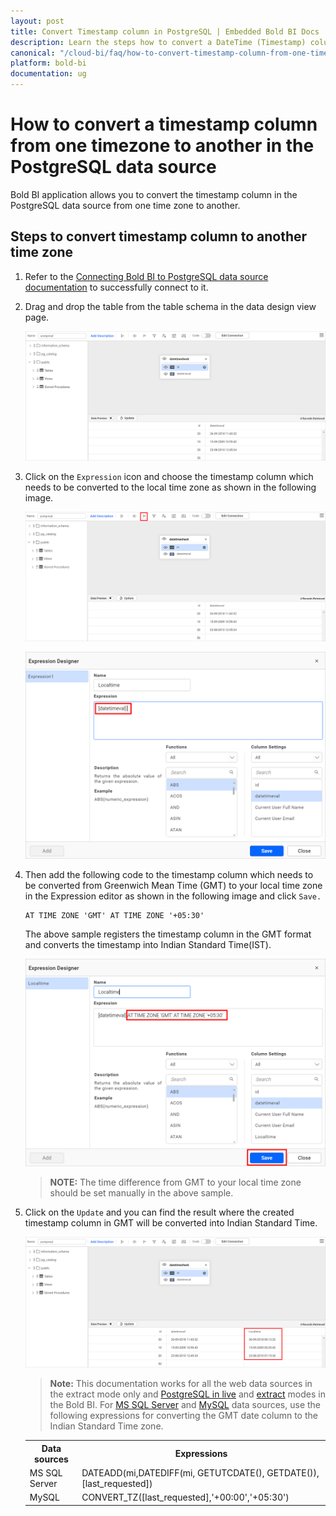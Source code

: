 ```yaml
---
layout: post
title: Convert Timestamp column in PostgreSQL | Embedded Bold BI Docs
description: Learn the steps how to convert a DateTime (Timestamp) column from one time zone to another in the PostgreSQL data source using Embedded Bold BI's Web designer.
canonical: "/cloud-bi/faq/how-to-convert-timestamp-column-from-one-timezone-to-another-in-the-postgresql-datasource/"
platform: bold-bi
documentation: ug
---
```


# How to convert a timestamp column from one timezone to another in the PostgreSQL data source

Bold BI application allows you to convert the timestamp column in the PostgreSQL data source from one time zone to another.

## Steps to convert timestamp column to another time zone

1.	Refer to the [Connecting Bold BI to PostgreSQL data source documentation](https://help.boldbi.com/embedded-bi/working-with-data-source/data-connectors/postgresql/) to successfully connect to it.

2.	Drag and drop the table from the table schema in the data design view page.

    ![Drag table](/static/assets/embedded/faq/images/drag-timestamp-table.png)

3.	Click on the `Expression` icon and choose the timestamp column which needs to be converted to the local time zone as shown in the following image.

    ![Expression icon](/static/assets/embedded/faq/images/expression-icon.png)
	
	![Datetime column](/static/assets/embedded/faq/images/timestamp-column.png)

4.	Then add the following code to the timestamp column which needs to be converted from Greenwich Mean Time (GMT) to your local time zone in the Expression editor as shown in the following image and click `Save.`

        AT TIME ZONE 'GMT' AT TIME ZONE '+05:30'
	  
	The above sample registers the timestamp column in the GMT format and converts the timestamp into Indian Standard Time(IST).
	
	![Create Expression](/static/assets/embedded/faq/images/timezone-expression.png)
	
	>**NOTE:** The time difference from GMT to your local time zone should be set manually in the above sample. 
	
5.	Click on the `Update` and you can find the result where the created timestamp column in GMT will be converted into Indian Standard Time.

    ![Result preview](/static/assets/embedded/faq/images/converted-timezone.png)

    >**Note:**  This documentation works for all the web data sources in the extract mode only and [PostgreSQL in live](https://help.boldbi.com/embedded-bi/working-with-data-source/data-connectors/postgresql/#live-mode-connection) and [extract](https://help.boldbi.com/embedded-bi/working-with-data-source/data-connectors/postgresql/#extract-mode-connection) modes in the Bold BI. For [MS SQL Server](https://help.boldbi.com/embedded-bi/working-with-data-source/data-connectors/sql-data-source/) and [MySQL](https://help.boldbi.com/embedded-bi/working-with-data-source/data-connectors/mysql/) data sources, use the following expressions for converting the GMT date column to the Indian Standard Time zone.
	
	<table>
	<tr>
	<th style="text-align:center">
	Data sources
    </th>
	<th style="text-align:center">
	Expressions
	</th>
	</tr>
	<tr>
	<td>
	MS SQL Server
    </td>
	<td>
	DATEADD(mi,DATEDIFF(mi, GETUTCDATE(), GETDATE()),[last_requested])
	</td>
	</tr>
	<tr>
	<td>
	MySQL
    </td>
	<td>
	CONVERT_TZ([last_requested],'+00:00','+05:30')
	</td>
	</tr>
	</table>



